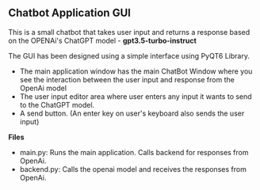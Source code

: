 ## Chatbot Application GUI

This is a small chatbot that takes user input and returns a response based on the OPENAi's 
ChatGPT model - **gpt3.5-turbo-instruct**

The GUI has been designed using a simple interface using PyQT6 Library. 
- The main application window has the main ChatBot Window where you see the interaction between the user input 
and response from the OpenAi model
- The user input editor area where user enters any input it wants to send to the ChatGPT model.
- A send button. (An enter key on user's keyboard also sends the user input)

**Files**
- main.py: Runs the main application. Calls backend for responses from OpenAi.
- backend.py: Calls the openai model and receives the responses from OpenAi. 
